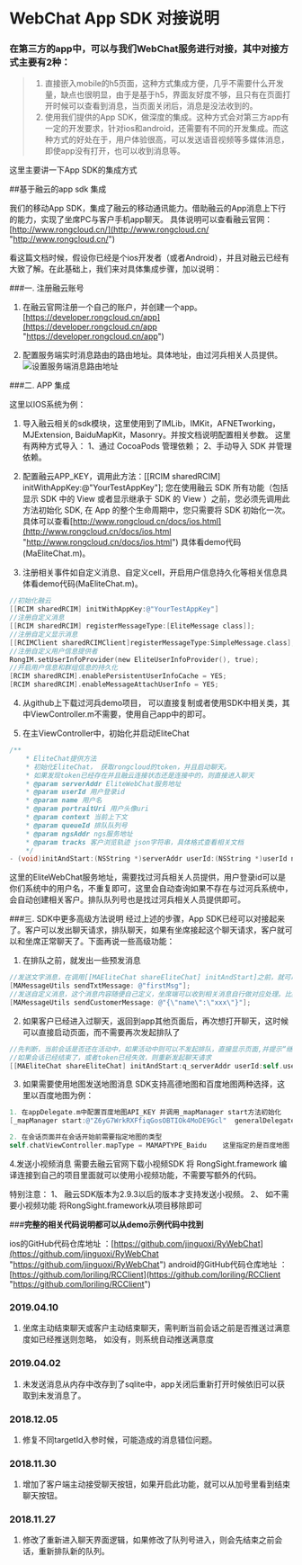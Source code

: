 # WebChat App SDK 对接说明 #

### 在第三方的app中，可以与我们WebChat服务进行对接，其中对接方式主要有2种：
> 1. 直接嵌入mobile的h5页面，这种方式集成方便，几乎不需要什么开发量，缺点也很明显，由于是基于h5，界面友好度不够，且只有在页面打开时候可以查看到消息，当页面关闭后，消息是没法收到的。
> 2. 使用我们提供的App SDK，做深度的集成。这种方式会对第三方app有一定的开发要求，针对ios和android，还需要有不同的开发集成。而这种方式的好处在于，用户体验很高，可以发送语音视频等多媒体消息，即使app没有打开，也可以收到消息等。

这里主要讲一下App SDK的集成方式


##基于融云的app sdk 集成

我们的移动App SDK，集成了融云的移动通讯能力。借助融云的App消息上下行的能力，实现了坐席PC与客户手机app聊天。
具体说明可以查看融云官网：[http://www.rongcloud.cn/](http://www.rongcloud.cn/ "http://www.rongcloud.cn/")

看这篇文档时候，假设你已经是个ios开发者（或者Android），并且对融云已经有大致了解。在此基础上，我们来对具体集成步骤，加以说明：

###一. 注册融云账号

1. 在融云官网注册一个自己的账户，并创建一个app。[https://developer.rongcloud.cn/app](https://developer.rongcloud.cn/app "https://developer.rongcloud.cn/app")

2. 配置服务端实时消息路由的路由地址。具体地址，由过河兵相关人员提供。
![设置服务端消息路由地址](images/webchat-sdk-guide/2.png)

###二. APP 集成

这里以IOS系统为例：

1. 导入融云相关的sdk模块，这里使用到了IMLib，IMKit，AFNETworking，MJExtension, BaiduMapKit，Masonry。并按文档说明配置相关参数。  这里有两种方式导入： 1、通过 CocoaPods 管理依赖； 2、手动导入 SDK 并管理依赖。

2. 配置融云APP_KEY，调用此方法：[[RCIM sharedRCIM] initWithAppKey:@"YourTestAppKey"]; 您在使用融云 SDK 所有功能（包括显示 SDK 中的 View 或者显示继承于 SDK 的 View ）之前，您必须先调用此方法初始化 SDK, 在 App 的整个生命周期中，您只需要将 SDK 初始化一次。具体可以查看[http://www.rongcloud.cn/docs/ios.html](http://www.rongcloud.cn/docs/ios.html "http://www.rongcloud.cn/docs/ios.html") 具体看demo代码(MaEliteChat.m)。

3. 注册相关事件如自定义消息、自定义cell，开启用户信息持久化等相关信息具体看demo代码(MaEliteChat.m)。
```objective-c
//初始化融云
[[RCIM sharedRCIM] initWithAppKey:@"YourTestAppKey"]
//注册自定义消息
[[RCIM sharedRCIM] registerMessageType:[EliteMessage class]];
//注册自定义显示消息
[[RCIMClient sharedRCIMClient]registerMessageType:SimpleMessage.class];
//注册自定义用户信息提供者
RongIM.setUserInfoProvider(new EliteUserInfoProvider(), true);
//开启用户信息和群组信息的持久化
[RCIM sharedRCIM].enablePersistentUserInfoCache = YES;
[RCIM sharedRCIM].enableMessageAttachUserInfo = YES;
```	

4. 从github上下载过河兵demo项目， 可以直接复制或者使用SDK中相关类，其中ViewController.m不需要，使用自己app中的即可。

5. 在主ViewController中，初始化并启动EliteChat
```objective-c
/**
    * EliteChat提供方法
    * 初始化EliteChat， 获取rongcloud的token，并且启动聊天。
    * 如果发现token已经存在并且融云连接状态还是连接中的，则直接进入聊天
    * @param serverAddr EliteWebChat服务地址
    * @param userId 用户登录id
    * @param name 用户名
    * @param portraitUri 用户头像uri
    * @param context 当前上下文
    * @param queueId 排队队列号
    * @param ngsAddr ngs服务地址
    * @param tracks 客户浏览轨迹 json字符串，具体格式查看相关文档
    */
- (void)initAndStart:(NSString *)serverAddr userId:(NSString *)userId name:(NSString *)name portraitUri:(NSString *)portraitUri chatTargetId:(NSString *)chatTargetId queueId:(int)queueId ngsAddr:(NSString *)ngsAddr tracks:(NSString *)tracks complete:(void (^)(BOOL result))complete
```
这里的EliteWebChat服务地址，需要找过河兵相关人员提供，用户登录id可以是你们系统中的用户名，不重复即可，这里会自动查询如果不存在与过河兵系统中，会自动创建相关客户。排队队列号也是找过河兵相关人员提供即可。

###三. SDK中更多高级方法说明
经过上述的步骤，App SDK已经可以对接起来了。客户可以发出聊天请求，排队聊天，如果有坐席接起这个聊天请求，客户就可以和坐席正常聊天了。下面再说一些高级功能：

1. 在排队之前，就发出一些预发消息
```objective-c
//发送文字消息，在调用[[MAEliteChat shareEliteChat] initAndStart]之前，就可以调用此方法，之后一旦聊天建立起来后，这个预发消息会自动发出。
[MAMessageUtils sendTxtMessage: @"firstMsg"];
//发送自定义消息，这个消息内容随便自己定义，坐席端可以收到相关消息自行做对应处理。比如这里发送一个商品信息的json字符串。坐席端可以收到后显示出对应的商品信息。
[MAMessageUtils sendCustomerMessage: @"{\"name\":\"xxx\"}"];
```

2. 如果客户已经进入过聊天，返回到app其他页面后，再次想打开聊天，这时候可以直接启动页面，而不需要再次发起排队了
```objective-c
//先判断，当前会话是否还在活动中，如果活动中则可以不发起排队，直接显示页面,并提示“继续之前的会话”
//如果会话已经结束了，或者token已经失效，则重新发起聊天请求
[[MAEliteChat shareEliteChat] initAndStart:q_serverAddr userId:self.userId.text name:self.userName.text portraitUri:h_uri chatTargetId:@"1919" queueId:parseQueueId ngsAddr:nil tracks:@"web" complete:^(BOOL result);
```

3. 如果需要使用地图发送地图消息
SDK支持高德地图和百度地图两种选择，这里以百度地图为例：
```objective-c
1. 在appDelegate.m中配置百度地图API_KEY 并调用_mapManager start方法初始化
[_mapManager start:@"Z6yG7WrkRXFfiqGosOBTIOk4MoDE9Gcl"  generalDelegate:self];

2. 在会话页面并在会话开始前需要指定地图的类型
self.chatViewController.mapType = MAMAPTYPE_Baidu    这里指定的是百度地图   高徳为： MAMAPTYPE_Gaode  
```
4.发送小视频消息
需要去融云官网下载小视频SDK 将 RongSight.framework 编译连接到自己的项目里面就可以使用小视频功能，不需要写额外的代码。

特别注意：
    1、 融云SDK版本为2.9.3以后的版本才支持发送小视频。
	2、 如不需要小视频功能 将RongSight.framework从项目移除即可
	

###**完整的相关代码说明都可以从demo示例代码中找到**

ios的GitHub代码仓库地址 ：[https://github.com/jinguoxi/RyWebChat](https://github.com/jinguoxi/RyWebChat "https://github.com/jinguoxi/RyWebChat")
android的GitHub代码仓库地址 ：[https://github.com/loriling/RCClient](https://github.com/loriling/RCClient "https://github.com/loriling/RCClient")

### 2019.04.10
1. 坐席主动结束聊天或客户主动结束聊天，需判断当前会话之前是否推送过满意度如已经推送则忽略， 如没有，则系统自动推送满意度

### 2019.04.02
1. 未发送消息从内存中改存到了sqlite中，app关闭后重新打开时候依旧可以获取到未发消息了。

### 2018.12.05
1. 修复不同targetId入参时候，可能造成的消息错位问题。

### 2018.11.30
1. 增加了客户端主动接受聊天按钮，如果开启此功能，就可以从加号里看到结束聊天按钮。

### 2018.11.27
1. 修改了重新进入聊天界面逻辑，如果修改了队列号进入，则会先结束之前会话，重新排队新的队列。



